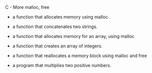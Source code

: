 C - More malloc, free
- a function that allocates memory using malloc.

- a function that concatenates two strings.
- a function that allocates memory for an array, using malloc
- a function that creates an array of integers.
-  a function that reallocates a memory block using malloc and free

- a program that multiplies two positive numbers.

